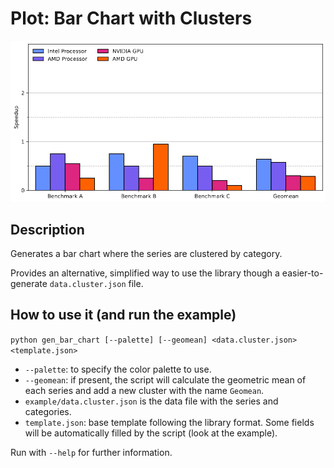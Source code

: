 # Plot: Bar Chart with Clusters

![Result chart](example/example.png)

## Description

Generates a bar chart where the series are clustered by category.

Provides an alternative, simplified way to use the library though a easier-to-generate `data.cluster.json` file.

## How to use it (and run the example)

`python gen_bar_chart [--palette] [--geomean] <data.cluster.json> <template.json>`

- `--palette`: to specify the color palette to use.
- `--geomean`: if present, the script will calculate the geometric mean of each series and add a new cluster with the name `Geomean`.
- `example/data.cluster.json` is the data file with the series and categories.
- `template.json`: base template following the library format. Some fields will be automatically filled by the script (look at the example).

Run with `--help` for further information.
